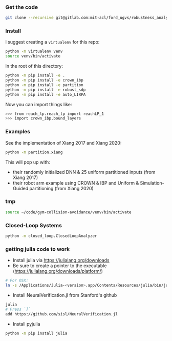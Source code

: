 
### Get the code

```bash
git clone --recursive git@gitlab.com:mit-acl/ford_ugvs/robustness_analysis.git
```

### Install

I suggest creating a `virtualenv` for this repo:
```bash
python -m virtualenv venv
source venv/bin/activate
```

In the root of this directory:
```bash
python -m pip install -e .
python -m pip install -e crown_ibp
python -m pip install -e partition
python -m pip install -e robust_sdp
python -m pip install -e auto_LIRPA
```

Now you can import things like:
```bash
>>> from reach_lp.reach_lp import reachLP_1
>>> import crown_ibp.bound_layers
```

### Examples

See the implementation of Xiang 2017 and Xiang 2020:
```bash
python -m partition.xiang
```

This will pop up with:
- their randomly initialized DNN & 25 uniform partitioned inputs (from Xiang 2017)
- their robot arm example using CROWN & IBP and Uniform & Simulation-Guided partitioning (from Xiang 2020)


### tmp
```bash
source ~/code/gym-collision-avoidance/venv/bin/activate
```

### Closed-Loop Systems
```bash
python -m closed_loop.ClosedLoopAnalyzer
```

### getting julia code to work

- Install julia via https://julialang.org/downloads
- Be sure to create a pointer to the executable (https://julialang.org/downloads/platform/)
```bash
# For OSX:
ln -s /Applications/Julia-<version>.app/Contents/Resources/julia/bin/julia /usr/local/bin/julia
```
- Install NeuralVerification.jl from Stanford's github
```bash
julia
# Press `]`
add https://github.com/sisl/NeuralVerification.jl
```
- Install pyjulia
```bash
python -m pip install julia
```
